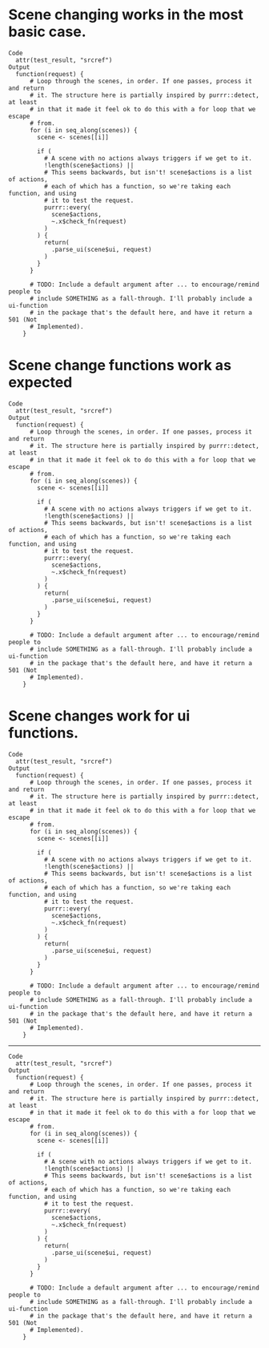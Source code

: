 # Scene changing works in the most basic case.

    Code
      attr(test_result, "srcref")
    Output
      function(request) {
          # Loop through the scenes, in order. If one passes, process it and return
          # it. The structure here is partially inspired by purrr::detect, at least
          # in that it made it feel ok to do this with a for loop that we escape
          # from.
          for (i in seq_along(scenes)) {
            scene <- scenes[[i]]
      
            if (
              # A scene with no actions always triggers if we get to it.
              !length(scene$actions) ||
              # This seems backwards, but isn't! scene$actions is a list of actions,
              # each of which has a function, so we're taking each function, and using
              # it to test the request.
              purrr::every(
                scene$actions,
                ~.x$check_fn(request)
              )
            ) {
              return(
                .parse_ui(scene$ui, request)
              )
            }
          }
      
          # TODO: Include a default argument after ... to encourage/remind people to
          # include SOMETHING as a fall-through. I'll probably include a ui-function
          # in the package that's the default here, and have it return a 501 (Not
          # Implemented).
        }

# Scene change functions work as expected

    Code
      attr(test_result, "srcref")
    Output
      function(request) {
          # Loop through the scenes, in order. If one passes, process it and return
          # it. The structure here is partially inspired by purrr::detect, at least
          # in that it made it feel ok to do this with a for loop that we escape
          # from.
          for (i in seq_along(scenes)) {
            scene <- scenes[[i]]
      
            if (
              # A scene with no actions always triggers if we get to it.
              !length(scene$actions) ||
              # This seems backwards, but isn't! scene$actions is a list of actions,
              # each of which has a function, so we're taking each function, and using
              # it to test the request.
              purrr::every(
                scene$actions,
                ~.x$check_fn(request)
              )
            ) {
              return(
                .parse_ui(scene$ui, request)
              )
            }
          }
      
          # TODO: Include a default argument after ... to encourage/remind people to
          # include SOMETHING as a fall-through. I'll probably include a ui-function
          # in the package that's the default here, and have it return a 501 (Not
          # Implemented).
        }

# Scene changes work for ui functions.

    Code
      attr(test_result, "srcref")
    Output
      function(request) {
          # Loop through the scenes, in order. If one passes, process it and return
          # it. The structure here is partially inspired by purrr::detect, at least
          # in that it made it feel ok to do this with a for loop that we escape
          # from.
          for (i in seq_along(scenes)) {
            scene <- scenes[[i]]
      
            if (
              # A scene with no actions always triggers if we get to it.
              !length(scene$actions) ||
              # This seems backwards, but isn't! scene$actions is a list of actions,
              # each of which has a function, so we're taking each function, and using
              # it to test the request.
              purrr::every(
                scene$actions,
                ~.x$check_fn(request)
              )
            ) {
              return(
                .parse_ui(scene$ui, request)
              )
            }
          }
      
          # TODO: Include a default argument after ... to encourage/remind people to
          # include SOMETHING as a fall-through. I'll probably include a ui-function
          # in the package that's the default here, and have it return a 501 (Not
          # Implemented).
        }

---

    Code
      attr(test_result, "srcref")
    Output
      function(request) {
          # Loop through the scenes, in order. If one passes, process it and return
          # it. The structure here is partially inspired by purrr::detect, at least
          # in that it made it feel ok to do this with a for loop that we escape
          # from.
          for (i in seq_along(scenes)) {
            scene <- scenes[[i]]
      
            if (
              # A scene with no actions always triggers if we get to it.
              !length(scene$actions) ||
              # This seems backwards, but isn't! scene$actions is a list of actions,
              # each of which has a function, so we're taking each function, and using
              # it to test the request.
              purrr::every(
                scene$actions,
                ~.x$check_fn(request)
              )
            ) {
              return(
                .parse_ui(scene$ui, request)
              )
            }
          }
      
          # TODO: Include a default argument after ... to encourage/remind people to
          # include SOMETHING as a fall-through. I'll probably include a ui-function
          # in the package that's the default here, and have it return a 501 (Not
          # Implemented).
        }

